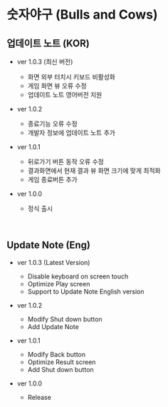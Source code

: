 # 숫자야구 (Bulls and Cows)

## 업데이트 노트 (KOR)
- ver 1.0.3 (최신 버전)
  * 화면 외부 터치시 키보드 비활성화
  * 게임 화면 뷰 오류 수정
  * 업데이트 노트 영어버전 지원
  
- ver 1.0.2
  * 종료기능 오류 수정
  * 개발자 정보에 업데이트 노트 추가

- ver 1.0.1
  * 뒤로가기 버튼 동작 오류 수정
  * 결과화면에서 현재 결과 뷰 화면 크기에 맞게 최적화
  * 게임 종료버튼 추가
  
- ver 1.0.0
  * 정식 출시
  
<br>

## Update Note (Eng)
- ver 1.0.3 (Latest Version)
  * Disable keyboard on screen touch
  * Optimize Play screen
  * Support to Update Note English version
  
- ver 1.0.2
  * Modify Shut down button
  * Add Update Note

- ver 1.0.1
  * Modify Back button
  * Optimize Result screen
  * Add Shut down button
  
- ver 1.0.0
  * Release
